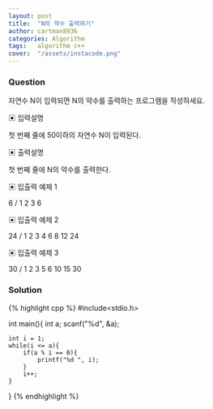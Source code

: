 ```yaml
---
layout: post
title:  "N의 약수 출력하기"
author: cartman8936
categories: Algorithm
tags:	algorithm c++
cover:  "/assets/instacode.png"
---
```


### Question
자연수 N이 입력되면 N의 약수를 출력하는 프로그램을 작성하세요.


▣ 입력설명 

첫 번째 줄에 50이하의 자연수 N이 입력된다.


▣ 출력설명 

첫 번째 줄에 N의 약수를 출력한다.


▣ 입출력 예제 1

6 / 1 2 3 6

▣ 입출력 예제 2

24 / 1 2 3 4 6 8 12 24


▣ 입출력 예제 3

30 / 1 2 3 5 6 10 15 30

### Solution

{% highlight cpp %}
#include<stdio.h>

int main(){
	int a;
	scanf("%d", &a);
	
	int i = 1;
	while(i <= a){
		if(a % i == 0){
			printf("%d ", i);
		}
		i++;
	}
}
{% endhighlight %}


